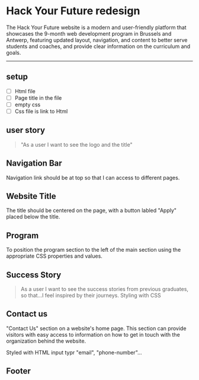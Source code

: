 # Hack Your Future redesign

The Hack Your Future website is a modern and user-friendly platform that
showcases the 9-month web development program in Brussels and Antwerp, featuring
updated layout, navigation, and content to better serve students and coaches,
and provide clear information on the curriculum and goals.

---

## setup

- [ ] Html file
- [ ] Page title in the file
- [ ] empty css
- [ ] Css file is link to Html

## user story

<!-- each issue created from this section will have the `for: user story` label -->

> "As a user I want to see the logo and the title"

## Navigation Bar

Navigation link should be at top so that I can access to different pages.

## Website Title

The title should be centered on the page, with a button labled "Apply" placed
below the title.

## Program

To position the program section to the left of the main section using the
appropriate CSS properties and values.

## Success Story

> As a user I want to see the success stories from previous graduates, so
> that...I feel inspired by their journeys. Styling with CSS

## Contact us

"Contact Us" section on a website's home page. This section can provide visitors
with easy access to information on how to get in touch with the organization
behind the website.

Styled with HTML input typr "email", "phone-number"...

## Footer
